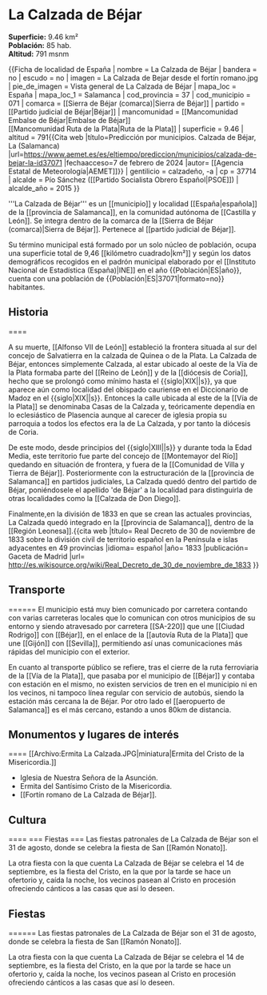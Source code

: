 # La Calzada de Béjar

**Superficie:** 9.46 km²  
**Población:** 85 hab.  
**Altitud:** 791 msnm  

{{Ficha de localidad de España
| nombre = La Calzada de Béjar
| bandera = no
| escudo = no
| imagen = La Calzada de Bejar desde el fortín romano.jpg
| pie_de_imagen = Vista general de La Calzada de Béjar
| mapa_loc = España
| mapa_loc_1 = Salamanca
| cod_provincia = 37
| cod_municipio = 071
| comarca = [[Sierra de Béjar (comarca)|Sierra de Béjar]]
| partido = [[Partido judicial de Béjar|Béjar]]
| mancomunidad = [[Mancomunidad Embalse de Béjar|Embalse de Béjar]]<br/>[[Mancomunidad Ruta de la Plata|Ruta de la Plata]]
| superficie = 9.46
| altitud = 791<ref>{{Cita web |título=Predicción por municipios. Calzada de Béjar, La (Salamanca) |url=https://www.aemet.es/es/eltiempo/prediccion/municipios/calzada-de-bejar-la-id37071 |fechaacceso=7 de febrero de 2024 |autor= [[Agencia Estatal de Meteorología|AEMET]]}}</ref>
| gentilicio = calzadeño, -a
| cp = 37714
| alcalde = Pío Sánchez ([[Partido Socialista Obrero Español|PSOE]])
| alcalde_año = 2015
}}

'''La Calzada de Béjar''' es un [[municipio]] y localidad [[España|española]] de la [[provincia de Salamanca]], en la comunidad autónoma de [[Castilla y León]]. Se integra dentro de la comarca de la [[Sierra de Béjar (comarca)|Sierra de Béjar]]. Pertenece al [[partido judicial de Béjar]].

Su término municipal está formado por un solo núcleo de población, ocupa una superficie total de 9,46&nbsp;[[kilómetro cuadrado|km²]] y según los datos demográficos recogidos en el padrón municipal elaborado por el [[Instituto Nacional de Estadística (España)|INE]] en el año {{Población|ES|año}}, cuenta con una población de {{Población|ES|37071|formato=no}} habitantes.

## Historia

====

A su muerte, [[Alfonso VII de León]] estableció la frontera situada al sur del concejo de Salvatierra en la calzada de Quinea o de la Plata. La Calzada de Béjar, entonces simplemente Calzada, al estar ubicado al oeste de la Vía de la Plata formaba parte del [[Reino de León]] y de la [[diócesis de Coria]], hecho que se prolongó como mínimo hasta el {{siglo|XIX||s}}, ya que aparece aún como localidad del obispado cauriense en el Diccionario de Madoz en el {{siglo|XIX||s}}. Entonces la calle ubicada al este de la [[Vía de la Plata]] se denominaba Casas de la Calzada y, teóricamente dependía en lo eclesiástico de Plasencia aunque al carecer de iglesia propia su parroquia a todos los efectos era la de La Calzada, y por tanto la diócesis de Coria.

De este modo, desde principios del {{siglo|XIII||s}} y durante toda la Edad Media, este territorio fue parte del concejo de [[Montemayor del Río]] quedando en situación de frontera, y fuera de la [[Comunidad de Villa y Tierra de Béjar]]. Posteriormente con la estructuración de la [[provincia de Salamanca]] en partidos judiciales, La Calzada quedó dentro del partido de Béjar, poniéndosele el apellido 'de Béjar' a la localidad para distinguirla de otras localidades como la [[Calzada de Don Diego]].

Finalmente,en la división de 1833 en que se crean las actuales provincias, La Calzada quedó integrado en la [[provincia de Salamanca]], dentro de la [[Región Leonesa]].<ref>{{cita web |título= Real Decreto de 30 de noviembre de 1833 sobre la división civil de territorio español en la Península e islas adyacentes en 49 provincias |idioma= español |año= 1833 |publicación= Gaceta de Madrid |url= http://es.wikisource.org/wiki/Real_Decreto_de_30_de_noviembre_de_1833 }}</ref>

## Transporte

======
El municipio está muy bien comunicado por carretera contando con varias carreteras locales que lo comunican con otros municipios de su entorno y siendo atravesado por carretera [[SA-220]] que une [[Ciudad Rodrigo]] con [[Béjar]], en el enlace de la [[autovía Ruta de la Plata]] que une [[Gijón]] con [[Sevilla]], permitiendo así unas comunicaciones más rápidas del municipio con el exterior.

En cuanto al transporte público se refiere, tras el cierre de la ruta ferroviaria de la [[Vía de la Plata]], que pasaba por el municipio de [[Béjar]] y contaba con estación en el mismo, no existen servicios de tren en el municipio ni en los vecinos, ni tampoco línea regular con servicio de autobús, siendo la estación más cercana la de Béjar. Por otro lado el [[aeropuerto de Salamanca]] es el más cercano, estando a unos 80km de distancia.

## Monumentos y lugares de interés

====
[[Archivo:Ermita La Calzada.JPG|miniatura|Ermita del Cristo de la Misericordia.]]
* Iglesia de Nuestra Señora de la Asunción.
* Ermita del Santísimo Cristo de la Misericordia.
* [[Fortín romano de La Calzada de Béjar]].

## Cultura

====
=== Fiestas ===
Las fiestas patronales de La Calzada de Béjar son el 31 de agosto, donde se celebra la fiesta de San [[Ramón Nonato]].

La otra fiesta con la que cuenta La Calzada de Béjar se celebra el 14 de septiembre, es la fiesta del Cristo, en la que por la tarde se hace un ofertorio y, caída la noche, los vecinos pasean al Cristo en procesión ofreciendo cánticos a las casas que así lo deseen.

## Fiestas

======
Las fiestas patronales de La Calzada de Béjar son el 31 de agosto, donde se celebra la fiesta de San [[Ramón Nonato]].

La otra fiesta con la que cuenta La Calzada de Béjar se celebra el 14 de septiembre, es la fiesta del Cristo, en la que por la tarde se hace un ofertorio y, caída la noche, los vecinos pasean al Cristo en procesión ofreciendo cánticos a las casas que así lo deseen.